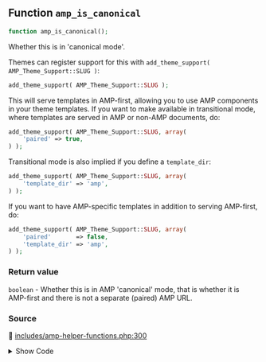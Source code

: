 ## Function `amp_is_canonical`

```php
function amp_is_canonical();
```

Whether this is in 'canonical mode'.

Themes can register support for this with `add_theme_support( AMP_Theme_Support::SLUG )`:
 ```php
add_theme_support( AMP_Theme_Support::SLUG );
```

This will serve templates in AMP-first, allowing you to use AMP components in your theme templates.
If you want to make available in transitional mode, where templates are served in AMP or non-AMP documents, do:

```php
add_theme_support( AMP_Theme_Support::SLUG, array(
    'paired' => true,
) );
```

Transitional mode is also implied if you define a `template_dir`:

```php
add_theme_support( AMP_Theme_Support::SLUG, array(
    'template_dir' => 'amp',
) );
```

If you want to have AMP-specific templates in addition to serving AMP-first, do:

```php
add_theme_support( AMP_Theme_Support::SLUG, array(
    'paired'       => false,
    'template_dir' => 'amp',
) );
```

### Return value

`boolean` - Whether this is in AMP &#039;canonical&#039; mode, that is whether it is AMP-first and there is not a separate (paired) AMP URL.

### Source

:link: [includes/amp-helper-functions.php:300](/includes/amp-helper-functions.php#L300-L302)

<details>
<summary>Show Code</summary>

```php
function amp_is_canonical() {
	return AMP_Theme_Support::STANDARD_MODE_SLUG === AMP_Options_Manager::get_option( Option::THEME_SUPPORT );
}
```

</details>
